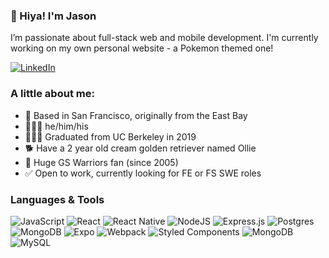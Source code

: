 ### 👋 Hiya! I'm Jason

I’m passionate about full-stack web and mobile development. I'm currently working on my own personal website - a Pokemon themed one!

<a href="https://www.linkedin.com/in/jason-chiou/">

![LinkedIn](https://img.shields.io/badge/jasonchiou-%230077B5.svg?style=flat-square&logo=linkedin&logoColor=white)

</a>

### A little about me:

<ul>
  <li>📍  Based in San Francisco, originally from the East Bay</li>
  <li>🙋🏻‍♂️  he/him/his</li>
  <li>👨🏻‍🎓  Graduated from UC Berkeley in 2019</li>
  <li>🐕  Have a 2 year old cream golden retriever named Ollie</li>
  <li>🏀  Huge GS Warriors fan (since 2005)</li>
  <li>✅  Open to work, currently looking for FE or FS SWE roles</li>
</ul>

### Languages & Tools
	
![JavaScript](https://img.shields.io/badge/javascript-%23323330.svg?style=flat-square&logo=javascript&logoColor=%23F7DF1E) ![React](https://img.shields.io/badge/react-%2320232a.svg?style=flat-square&logo=react&logoColor=%2361DAFB) ![React Native](https://img.shields.io/badge/react_native-%2320232a.svg?style=flat-square&logo=react&logoColor=%2361DAFB) ![NodeJS](https://img.shields.io/badge/node.js-6DA55F?style=flat-square&logo=node.js&logoColor=white) ![Express.js](https://img.shields.io/badge/express.js-%23404d59.svg?style=flat-square&logo=express&logoColor=%2361DAFB) ![Postgres](https://img.shields.io/badge/postgres-%23316192.svg?style=flat-square&logo=postgresql&logoColor=white) ![MongoDB](https://img.shields.io/badge/firebase-%23039BE5.svg?style=flat-square&logo=firebase) ![Expo](https://img.shields.io/badge/expo-1C1E24?style=flat-square&logo=expo&logoColor=#D04A37) ![Webpack](https://img.shields.io/badge/webpack-%238DD6F9.svg?style=flat-squaree&logo=webpack&logoColor=black) ![Styled Components](https://img.shields.io/badge/styled--components-DB7093?style=flat-square&logo=styled-components&logoColor=white) ![MongoDB](https://img.shields.io/badge/MongoDB-%234ea94b.svg?style=flat-square&logo=mongodb&logoColor=white) 
![MySQL](https://img.shields.io/badge/mysql-%2300f.svg?style=flat-square&logo=mysql&logoColor=white)

<!--
**jasonchiou/jasonchiou** is a ✨ _special_ ✨ repository because its `README.md` (this file) appears on your GitHub profile.

-->

